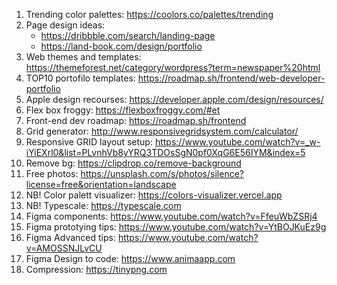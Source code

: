 1. Trending color palettes: https://coolors.co/palettes/trending
2. Page design ideas:
   - https://dribbble.com/search/landing-page
   - https://land-book.com/design/portfolio
3. Web themes and templates: https://themeforest.net/category/wordpress?term=newspaper%20html
4. TOP10 portofilo templates:  https://roadmap.sh/frontend/web-developer-portfolio
5. Apple design recourses: https://developer.apple.com/design/resources/
6. Flex box froggy: https://flexboxfroggy.com/#et
7. Front-end dev roadmap: https://roadmap.sh/frontend
8. Grid generator: http://www.responsivegridsystem.com/calculator/
9. Responsive GRID layout setup: https://www.youtube.com/watch?v=_w-iYiEXrl0&list=PLvnhVb8yYRQ3TDOsSgN0pf0XqG6E56IYM&index=5
10. Remove bg: https://clipdrop.co/remove-background
11. Free photos: https://unsplash.com/s/photos/silence?license=free&orientation=landscape
12. NB! Color palett visualizer: https://colors-visualizer.vercel.app
13. NB! Typescale: https://typescale.com
14. Figma components: https://www.youtube.com/watch?v=FfeuWbZSRj4
15. Figma prototying tips: https://www.youtube.com/watch?v=YtBOJKuEz9g
16. Figma Advanced tips: https://www.youtube.com/watch?v=AMOSSNJLvCU
17. Figma Design to code: https://www.animaapp.com
18. Compression: https://tinypng.com
    
